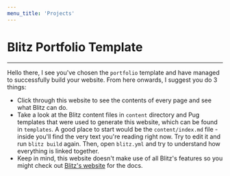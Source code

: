 ```yaml
---
menu_title: 'Projects'
---
```

# Blitz Portfolio Template

---

Hello there, I see you've chosen the `portfolio` template and have managed to successfully build your website. From here onwards, I suggest you do 3 things:

* Click through this website to see the contents of every page and see what Blitz can do.
* Take a look at the Blitz content files in `content` directory and Pug templates that were used to generate this website, which can be found in `templates`. A good place to start would be the `content/index.md` file - inside you'll find the very text you're reading right now. Try to edit it and run `blitz build` again. Then, open `blitz.yml` and try to understand how everything is linked together.
* Keep in mind, this website doesn't make use of all Blitz's features so you might check out [Blitz's website](https://getblitz.io) for the docs.